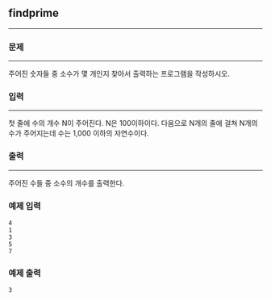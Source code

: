 ## findprime
***
### 문제
***
주어진 숫자들 중 소수가 몇 개인지 찾아서 출력하는 프로그램을 작성하시오.  

### 입력
***
첫 줄에 수의 개수 N이 주어진다. N은 100이하이다. 다음으로 N개의 줄에 걸쳐 N개의 수가 주어지는데 수는 1,000 이하의 자연수이다.

### 출력
***
주어진 수들 중 소수의 개수를 출력한다.

### 예제 입력
```
4
1
3
5
7
```
### 예제 출력
```
3
```